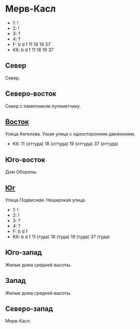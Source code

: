 # Мерв-Касл

* 1:    !
* 2:    !
* 3:    ?
* 4:    ?
* F:    b   d   f
        11  18  19  37
* K6:   b   d   f
        11  18  19  37

## Север

Сквер.

## Северо-восток

Сквер с памятником пулеметчику.

## [Восток](./590045.md)

Улица Ангелова.
Узкая улица с односторонним движением.

* K6:   11 (оттуда) 18 (оттуда) 19 (оттуда) 37 (оттуда)

## Юго-восток

Дом Обороны.

## [Юг](./585050.md)

Улица *Подвесная*.
Неширокая улица.

* 1:    !
* 2:    !
* 3:    ?
* 4:    ?
* F:    b   d   f
* K6:   b   d   f
        11 (туда)   18 (туда)   19 (туда)   37 (туда)

## Юго-запад

Жилые дома средней высоты.

## Запад

Жилые дома средней высоты.

## Северо-запад

Мерв-Касл.
